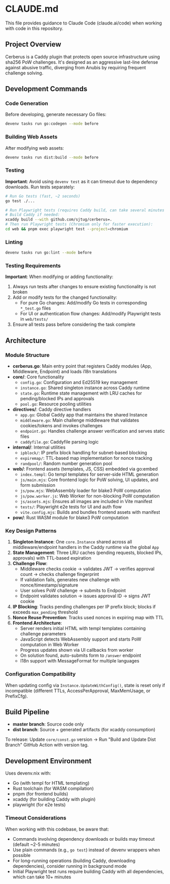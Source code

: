 # CLAUDE.md

This file provides guidance to Claude Code (claude.ai/code) when working with code in this repository.

## Project Overview

Cerberus is a Caddy plugin that protects open source infrastructure using sha256 PoW challenges. It's designed as an aggressive last-line defense against abusive traffic, diverging from Anubis by requiring frequent challenge solving.

## Development Commands

### Code Generation
Before developing, generate necessary Go files:
```bash
devenv tasks run go:codegen --mode before
```

### Building Web Assets
After modifying web assets:
```bash
devenv tasks run dist:build --mode before
```

### Testing
**Important**: Avoid using `devenv test` as it can timeout due to dependency downloads. Run tests separately:

```bash
# Run Go tests (fast, ~2 seconds)
go test ./...

# Run Playwright tests (requires Caddy build, can take several minutes on first run)
# Build Caddy if needed:
xcaddy build --with github.com/sjtug/cerberus=.
# Then run Playwright tests (Chromium only for faster execution):
cd web && pnpm exec playwright test --project=chromium
```

### Linting
```bash
devenv tasks run go:lint --mode before
```

### Testing Requirements
**Important**: When modifying or adding functionality:
1. Always run tests after changes to ensure existing functionality is not broken
2. Add or modify tests for the changed functionality:
   - For pure Go changes: Add/modify Go tests in corresponding `*_test.go` files
   - For UI or authentication flow changes: Add/modify Playwright tests in `web/tests/`
3. Ensure all tests pass before considering the task complete

## Architecture

### Module Structure
- **cerberus.go**: Main entry point that registers Caddy modules (App, Middleware, Endpoint) and loads i18n translations
- **core/**: Core functionality
  - `config.go`: Configuration and Ed25519 key management
  - `instance.go`: Shared singleton instance across Caddy runtime
  - `state.go`: Runtime state management with LRU caches for pending/blocked IPs and approvals
  - `pool.go`: Resource pooling utilities
- **directives/**: Caddy directive handlers
  - `app.go`: Global Caddy app that maintains the shared Instance
  - `middleware.go`: Main challenge middleware that validates cookies/tokens and invokes challenges
  - `endpoint.go`: Handles challenge answer verification and serves static files
  - `caddyfile.go`: Caddyfile parsing logic
- **internal/**: Internal utilities
  - `ipblock/`: IP prefix block handling for subnet-based blocking
  - `expiremap/`: TTL-based map implementation for nonce tracking
  - `randpool/`: Random number generation pool
- **web/**: Frontend assets (templates, JS, CSS) embedded via go:embed
  - `index.templ`: Go templ templates for server-side HTML generation
  - `js/main.mjs`: Core frontend logic for PoW solving, UI updates, and form submission
  - `js/pow.mjs`: WebAssembly loader for blake3 PoW computation
  - `js/pow.worker.js`: Web Worker for non-blocking PoW computation
  - `js/assets.mjs`: Ensures all images are included in Vite manifest
  - `tests/`: Playwright e2e tests for UI and auth flow
  - `vite.config.mjs`: Builds and bundles frontend assets with manifest
- **pow/**: Rust WASM module for blake3 PoW computation

### Key Design Patterns

1. **Singleton Instance**: One `core.Instance` shared across all middleware/endpoint handlers in the Caddy runtime via the global `App`
2. **State Management**: Three LRU caches (pending requests, blocked IPs, approvals) with TTL-based expiration
3. **Challenge Flow**:
   - Middleware checks cookie → validates JWT → verifies approval count → checks challenge fingerprint
   - If validation fails, generates new challenge with nonce/timestamp/signature
   - User solves PoW challenge → submits to Endpoint
   - Endpoint validates solution → issues approval ID → signs JWT cookie
4. **IP Blocking**: Tracks pending challenges per IP prefix block; blocks if exceeds `max_pending` threshold
5. **Nonce Reuse Prevention**: Tracks used nonces in expiring map with TTL
6. **Frontend Architecture**:
   - Server renders initial HTML with templ templates containing challenge parameters
   - JavaScript detects WebAssembly support and starts PoW computation in Web Worker
   - Progress updates shown via UI callbacks from worker
   - On solution found, auto-submits form to `/answer` endpoint
   - I18n support with MessageFormat for multiple languages

### Configuration Compatibility
When updating config via `Instance.UpdateWithConfig()`, state is reset only if incompatible (different TTLs, AccessPerApproval, MaxMemUsage, or PrefixCfg).

## Build Pipeline

- **master branch**: Source code only
- **dist branch**: Source + generated artifacts (for xcaddy consumption)

To release: Update `core/const.go` version → Run "Build and Update Dist Branch" GitHub Action with version tag.

## Development Environment

Uses devenv.nix with:
- Go (with templ for HTML templating)
- Rust toolchain (for WASM compilation)
- pnpm (for frontend builds)
- xcaddy (for building Caddy with plugin)
- playwright (for e2e tests)

### Timeout Considerations
When working with this codebase, be aware that:
- Commands involving dependency downloads or builds may timeout (default ~2-5 minutes)
- Use plain commands (e.g., `go test`) instead of devenv wrappers when possible
- For long-running operations (building Caddy, downloading dependencies), consider running in background mode
- Initial Playwright test runs require building Caddy with all dependencies, which can take 10+ minutes